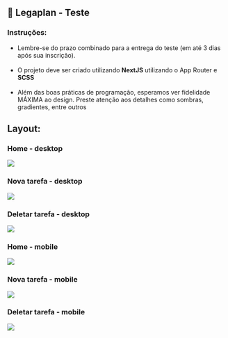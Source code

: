 ## 📌 Legaplan - Teste

### Instruções:
<ul> 
    <li>Lembre-se do prazo combinado para a entrega do teste (em até 3 dias após sua inscrição).</li><br/>
     <li>O projeto deve ser criado utilizando <strong>NextJS</strong> utilizando o App Router e <strong>SCSS</strong></li> <br/>
     <li>Além das boas práticas de programação, esperamos ver fidelidade MÁXIMA ao design. Preste atenção aos detalhes como sombras, gradientes, entre outros</li>
    
</ul>


## Layout:

### Home - desktop
<img src='src/app/public/layout/home-tarefas-desktop.png'/>

### Nova tarefa - desktop
<img src='src/app/public/layout/adicionar-tarefas-desktop.png'/>

### Deletar tarefa - desktop
<img src='src/app/public/layout/modal_deletar_desktop.png'/>
<br/>


### Home - mobile
<img src='src/app/public/layout/home_tarefas_mobile.png'/>

### Nova tarefa - mobile
<img src='src/app/public/layout/modal_nova_tarefa_mobile.png'/>

### Deletar tarefa - mobile
<img src='src/app/public/layout/modal_deletar_mobile.png'/>

